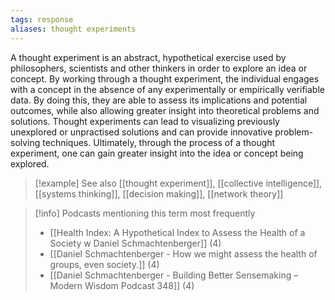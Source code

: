 ```yaml
---
tags: response
aliases: thought experiments
---
```


A thought experiment is an abstract, hypothetical exercise used by philosophers, scientists and other thinkers in order to explore an idea or concept. By working through a thought experiment, the individual engages with a concept in the absence of any experimentally or empirically verifiable data. By doing this, they are able to assess its implications and potential outcomes, while also allowing greater insight into theoretical problems and solutions. Thought experiments can lead to visualizing previously unexplored or unpractised solutions and can provide innovative problem-solving techniques. Ultimately, through the process of a thought experiment, one can gain greater insight into the idea or concept being explored.

> [!example] See also
> [[thought experiment]], [[collective intelligence]], [[systems thinking]], [[decision making]], [[network theory]]

> [!info] Podcasts mentioning this term most frequently
> * [[Health Index: A Hypothetical Index to Assess the Health of a Society w  Daniel Schmachtenberger]] (4)
> * [[Daniel Schmachtenberger - How we might assess the health of groups, even society.]] (4)
> * [[Daniel Schmachtenberger - Building Better Sensemaking – Modern Wisdom Podcast 348]] (4)